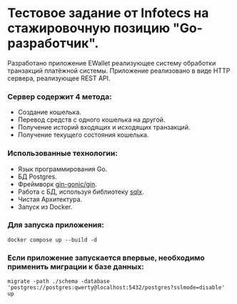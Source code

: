 # Тестовое задание от Infotecs на стажировочную позицию "Go-разработчик".

Разработано приложение EWallet реализующее систему обработки транзакций платёжной системы.
Приложение реализовано в виде HTTP сервера, реализующее REST API. 


### Сервер содержит 4 метода:
- Создание кошелька.
- Перевод средств с одного кошелька на другой.
- Получение историй входящих и исходящих транзакций.
- Получение текущего состояния кошелька.

 
### Использованные технологии:
- Язык программирования Go.
- БД Postgres.
- Фреймворк <a href="https://github.com/gin-gonic/gin">gin-gonic/gin</a>.
- Работа с БД, используя библиотеку <a href="https://github.com/jmoiron/sqlx">sqlx</a>.
- Чистая Архитектура.
- Запуск из Docker.


### Для запуска приложения:
```
docker compose up --build -d
```
### Если приложение запускается впервые, необходимо применить миграции к базе данных:
```
migrate -path ./schema -database 'postgres://postgres:qwerty@localhost:5432/postgres?sslmode=disable' up
```

